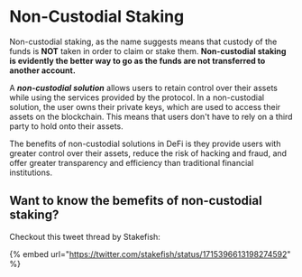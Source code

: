 # Non-Custodial Staking

Non-custodial staking, as the name suggests means that custody of the funds is **NOT** taken in order to claim or stake them. **Non-custodial staking is evidently the better way to go as the funds are not transferred to another account.**

A _**non-custodial solution**_ allows users to retain control over their assets while using the services provided by the protocol. In a non-custodial solution, the user owns their private keys, which are used to access their assets on the blockchain. This means that users don't have to rely on a third party to hold onto their assets.

The benefits of non-custodial solutions in DeFi is they provide users with greater control over their assets, reduce the risk of hacking and fraud, and offer greater transparency and efficiency than traditional financial institutions.

## Want to know the bemefits of non-custodial staking?

Checkout this tweet thread by Stakefish:

{% embed url="https://twitter.com/stakefish/status/1715396613198274592" %}
